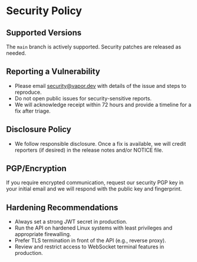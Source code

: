 # Security Policy

## Supported Versions

The `main` branch is actively supported. Security patches are released as needed.

## Reporting a Vulnerability

- Please email security@vapor.dev with details of the issue and steps to reproduce.
- Do not open public issues for security-sensitive reports.
- We will acknowledge receipt within 72 hours and provide a timeline for a fix after triage.

## Disclosure Policy

- We follow responsible disclosure. Once a fix is available, we will credit reporters (if desired) in the release notes and/or NOTICE file.

## PGP/Encryption

If you require encrypted communication, request our security PGP key in your initial email and we will respond with the public key and fingerprint.

## Hardening Recommendations

- Always set a strong JWT secret in production.
- Run the API on hardened Linux systems with least privileges and appropriate firewalling.
- Prefer TLS termination in front of the API (e.g., reverse proxy).
- Review and restrict access to WebSocket terminal features in production.
